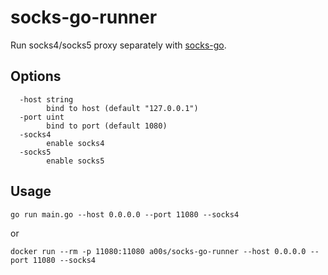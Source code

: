 socks-go-runner
===============

Run socks4/socks5 proxy separately with [socks-go](https://github.com/a0s/socks-go).

Options
-------

```shell script
  -host string
        bind to host (default "127.0.0.1")
  -port uint
        bind to port (default 1080)
  -socks4
        enable socks4
  -socks5
        enable socks5
```

Usage
-----

```shell script
go run main.go --host 0.0.0.0 --port 11080 --socks4
```

or

```shell script
docker run --rm -p 11080:11080 a00s/socks-go-runner --host 0.0.0.0 --port 11080 --socks4
```
